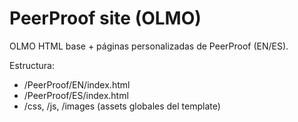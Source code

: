 # PeerProof site (OLMO)
OLMO HTML base + páginas personalizadas de PeerProof (EN/ES).

Estructura:
- /PeerProof/EN/index.html
- /PeerProof/ES/index.html
- /css, /js, /images (assets globales del template)
